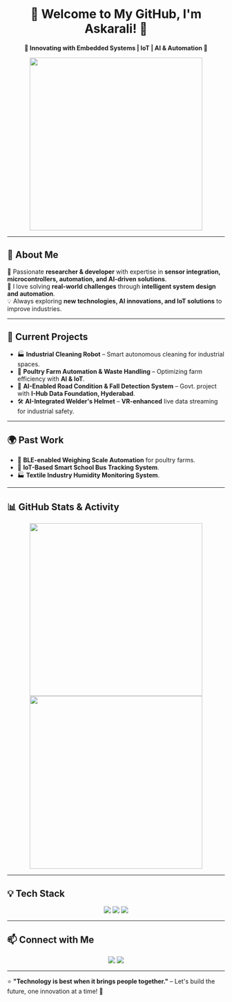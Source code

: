 <h1 align="center">🌟 Welcome to My GitHub, I'm Askarali! 🚀</h1>  
<p align="center">
  <b>🔹 Innovating with Embedded Systems | IoT | AI & Automation 🔹</b>
</p>  

<p align="center">
  <img src="https://media.giphy.com/media/RbDKaczqWovIugyJmW/giphy.gif" width="400px">
</p>  

---

## 👋 **About Me**
🔬 Passionate **researcher & developer** with expertise in **sensor integration, microcontrollers, automation, and AI-driven solutions**.  
🎯 I love solving **real-world challenges** through **intelligent system design and automation**.  
💡 Always exploring **new technologies, AI innovations, and IoT solutions** to improve industries.  

---

## 🔧 **Current Projects**
- 🏭 **Industrial Cleaning Robot** – Smart autonomous cleaning for industrial spaces.  
- 🐓 **Poultry Farm Automation & Waste Handling** – Optimizing farm efficiency with **AI & IoT**.  
- 🤖 **AI-Enabled Road Condition & Fall Detection System** – Govt. project with **I-Hub Data Foundation, Hyderabad**.  
- 🛠️ **AI-Integrated Welder's Helmet** – **VR-enhanced** live data streaming for industrial safety.  

---

## 🌍 **Past Work**
- 🚀 **BLE-enabled Weighing Scale Automation** for poultry farms.  
- 🏫 **IoT-Based Smart School Bus Tracking System**.  
- 🏭 **Textile Industry Humidity Monitoring System**.  

---

## 📊 **GitHub Stats & Activity**  
<p align="center">
  <img src="https://github-readme-stats.vercel.app/api?username=yourusername&show_icons=true&theme=tokyonight" width="400px" />
  <img src="https://github-readme-streak-stats.herokuapp.com/?user=yourusername&theme=tokyonight" width="400px" />
</p>  

---

## 💡 **Tech Stack**
<p align="center">
  <img src="https://img.shields.io/badge/Microcontrollers-ATmega328 | ESP8266 | Jetson_Nano-orange?style=flat-square" />
  <img src="https://img.shields.io/badge/Sensors-IMU | Load Cell | Environmental-green?style=flat-square" />
  <img src="https://img.shields.io/badge/Tools-KiCad | Thonny | MPLAB-blue?style=flat-square" />
</p>  

---

## 📫 **Connect with Me**
<p align="center">
  <a href="mailto:askar.zts@gmail.com"><img src="https://img.shields.io/badge/Email-Contact-blue?style=flat-square&logo=gmail" /></a>
  <a href="https://www.linkedin.com/in/askarali-n-920716165/"><img src="https://img.shields.io/badge/LinkedIn-Connect-blue?style=flat-square&logo=linkedin" /></a>
</p>  

---

⭐ **"Technology is best when it brings people together."** – Let's build the future, one innovation at a time! 🚀  
